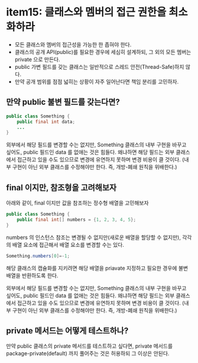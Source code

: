 # item15: 클래스와 멤버의 접근 권한을 최소화하라

* 모든 클래스와 멤버의 접근성을 가능한 한 좁혀야 한다.
* 클래스의 공개 API(public)를 필요한 경우에 세심히 설계하되, 그 외의 모든 멤버는 private 으로 만든다.
* public 가변 필드를 갖는 클래스는 일반적으로 스레드 안전(Thread-Safe)하지 않다.
* 만약 공개 범위를 점점 넓히는 상황이 자주 일어난다면 책임 분리를 고민하자.

## 만약 public 불변 필드를 갖는다면?

```java
public class Something {
    public final int data;
    ...
}
```

외부에서 해당 필드를 변경할 수는 없지만, Something 클래스의 내부 구현을 바꾸고 싶어도, public 필드인 data 를 없애는 것은 힘들다. 왜냐하면 해당 필드는 외부 클래스에서 접근하고 있을 수도
있으므로 변경에 유연하지 못하며 변경 비용이 클 것이다.
(내부 구현이 아닌 외부 클래스를 수정해야만 한다. 즉, 개방-폐쇄 원칙을 위배한다.)

## final 이지만, 참조형을 고려해보자

아래와 같이, final 이지만 값을 참조하는 정수형 배열을 고민해보자

```java
public class Something {
    public final int[] numbers = {1, 2, 3, 4, 5};
}
```

numbers 의 인스턴스 참조는 변경될 수 없지만(새로운 배열을 할당할 수 없지만), 각각의 배열 요소에 접근해서 배열 요소를 변경할 수는 있다.

```java
Something.numbers[0]=-1;
```

해당 클래스의 캡슐화를 지키려면 해당 배열을 priavate 지정하고 필요한 경우에 불변 배열을 반환하도록 한다.

외부에서 해당 필드를 변경할 수는 없지만, Something 클래스의 내부 구현을 바꾸고 싶어도, public 필드인 data 를 없애는 것은 힘들다. 왜냐하면 해당 필드는 외부 클래스에서 접근하고 있을 수도
있으므로 변경에 유연하지 못하며 변경 비용이 클 것이다.
(내부 구현이 아닌 외부 클래스를 수정해야만 한다. 즉, 개방-폐쇄 원칙을 위배한다.)

## private 메서드는 어떻게 테스트하나?

만약 public 클래스의 private 메서드를 테스트하고 싶다면, private 메서드를 package-private(default) 까지 풀어주는 것은 허용하되 그 이상은 안된다.
